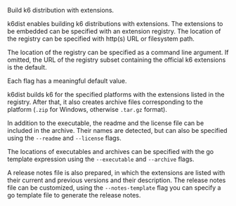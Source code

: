 Build k6 distribution with extensions.

k6dist enables building k6 distributions with extensions. The extensions to be embedded can be specified with an extension registry. The location of the registry can be specified with http(s) URL or filesystem path.

The location of the registry can be specified as a command line argument. If omitted, the URL of the registry subset containing the official k6 extensions is the default.

Each flag has a meaningful default value.

k6dist builds k6 for the specified platforms with the extensions listed in the registry. After that, it also creates archive files corresponding to the platform (`.zip` for Windows, otherwise `.tar.gz` format).

In addition to the executable, the readme and the license file can be included in the archive. Their names are detected, but can also be specified using the `--readme` and `--license` flags.

The locations of executables and archives can be specified with the go template expression using the `--executable` and `--archive` flags.

A release notes file is also prepared, in which the extensions are listed with their current and previous versions and their description. The release notes file can be customized, using the `--notes-template` flag you can specify a go template file to generate the release notes.
